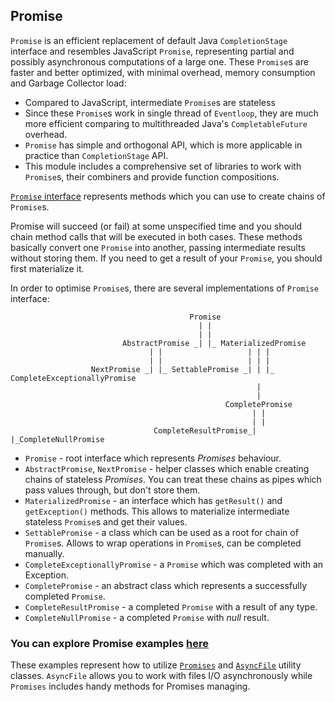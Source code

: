 ## Promise

`Promise` is an efficient replacement of default Java `CompletionStage` interface and resembles JavaScript `Promise`, 
representing partial and possibly asynchronous computations of a large one. These `Promise`s are faster and better 
optimized, with minimal overhead, memory consumption and Garbage Collector load: 

* Compared to JavaScript, intermediate `Promise`s are stateless
* Since these `Promise`s work in single thread of `Eventloop`, they are much more efficient comparing to 
multithreaded Java's `CompletableFuture` overhead.
* `Promise` has simple and orthogonal API, which is more applicable in practice than `CompletionStage` API. 
* This module includes a comprehensive set of libraries to work with `Promise`s, their combiners and provide function 
compositions.

[`Promise` interface](https://github.com/softindex/datakernel/blob/master/core-promise/src/main/java/io/datakernel/async/Promise.java) 
represents methods which you can use to create chains of `Promise`s.

Promise will succeed (or fail) at some unspecified time and you should chain method calls that will be executed 
in both cases. These methods basically convert one `Promise` into another, passing intermediate results without storing 
them. If you need to get a result of your `Promise`, you should first materialize it.

In order to optimise `Promise`s, there are several implementations of `Promise` interface:

```
                                        Promise
                                          | |
                                          | |
                         AbstractPromise _| |_ MaterializedPromise
                               | |                   | | |
                               | |                   | | |
                  NextPromise _| |_ SettablePromise _| | |_ CompleteExceptionallyPromise
                                                       |
                                                       |
                                                CompletePromise
                                                      | |
                                                      | |
                                CompleteResultPromise_| |_CompleteNullPromise
```

* `Promise` - root interface which represents *Promises* behaviour.
* `AbstractPromise`, `NextPromise` - helper classes which enable creating chains of stateless *Promises*. You can treat 
these chains as pipes which pass values through, but don't store them. 
* `MaterializedPromise` - an interface which has `getResult()` and `getException()` methods. This allows to materialize 
intermediate stateless `Promise`s and get their values.
* `SettablePromise` - a class which can be used as a root for chain of `Promise`s. Allows to wrap operations in `Promise`s, 
can be completed manually.
* `CompleteExceptionallyPromise` - a `Promise` which was completed with an Exception.
* `CompletePromise` - an abstract class which represents a successfully completed `Promise`.
* `CompleteResultPromise` - a completed `Promise` with a result of any type.
* `CompleteNullPromise` - a completed `Promise` with *null* result.

### You can explore Promise examples [here](https://github.com/softindex/datakernel/tree/master/examples/promise)
These examples represent how to utilize [`Promises`](https://github.com/softindex/datakernel/blob/master/core-promise/src/main/java/io/datakernel/async/Promises.java) 
and [`AsyncFile`](https://github.com/softindex/datakernel/blob/master/core-promise/src/main/java/io/datakernel/file/AsyncFile.java) utility classes. `AsyncFile` allows you to work 
with files I/O asynchronously while `Promises` includes handy methods for Promises managing.